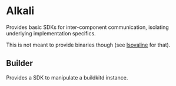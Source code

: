 # Alkali

Provides basic SDKs for inter-component communication, isolating underlying implementation specifics.

This is not meant to provide binaries though (see [Isovaline](https://github.com/codecomet-io/isovaline) for that).

## Builder

Provides a SDK to manipulate a buildkitd instance.

